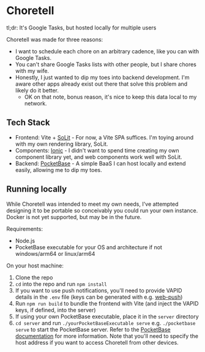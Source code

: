 # Choretell

tl;dr: It's Google Tasks, but hosted locally for multiple users

Choretell was made for three reasons:

- I want to schedule each chore on an arbitrary cadence, like you can with Google Tasks.
- You can't share Google Tasks lists with other people, but I share chores with my wife.
- Honestly, I just wanted to dip my toes into backend development. I'm aware other apps already exist out there that solve this problem and likely do it better.
  - OK on that note, bonus reason, it's nice to keep this data local to my network.

## Tech Stack

- Frontend: Vite + [SoLit](https://github.com/duncsully/solit) - For now, a Vite SPA suffices. I'm toying around with my own rendering library, SoLit.
- Components: [Ionic](https://ionicframework.com/docs/components) - I didn't want to spend time creating my own component library yet, and web components work well with SoLit.
- Backend: [PocketBase](https://pocketbase.io/) - A simple BaaS I can host locally and extend easily, allowing me to dip my toes.

## Running locally

While Choretell was intended to meet my own needs, I've attempted designing it to be portable so conceivably you could run your own instance. Docker is not yet supported, but may be in the future.

Requirements:

- Node.js
- PocketBase executable for your OS and architecture if not windows/arm64 or linux/arm64

On your host machine:

1. Clone the repo
1. `cd` into the repo and run `npm install`
1. If you want to use push notifications, you'll need to provide VAPID details in the `.env` file (keys can be generated with e.g. [web-push](https://www.npmjs.com/package/web-push))
1. Run `npm run build` to bundle the frontend with Vite (and inject the VAPID keys, if defined, into the server)
1. If using your own PocketBase executable, place it in the `server` directory
1. `cd server` and run `./yourPocketBaseExecutable serve` e.g. `./pocketbase serve` to start the PocketBase server. Refer to the [PocketBase documentation](https://pocketbase.io/docs/) for more information. Note that you'll need to specify the host address if you want to access Choretell from other devices.
